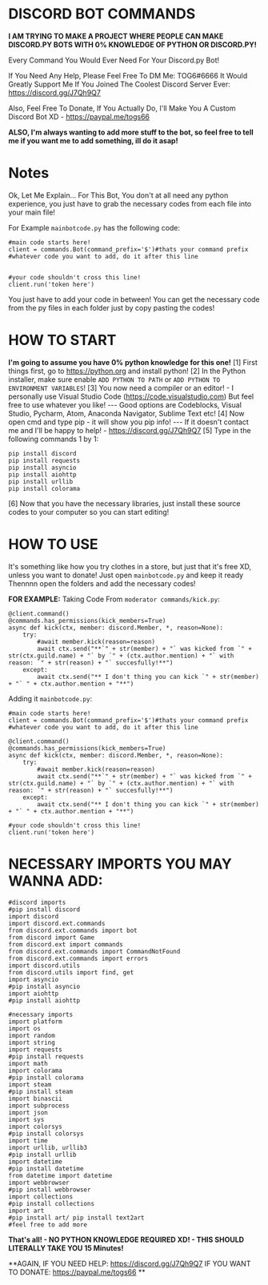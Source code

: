# DISCORD BOT COMMANDS
**I AM TRYING TO MAKE A PROJECT WHERE PEOPLE CAN MAKE DISCORD.PY BOTS WITH 0% KNOWLEDGE OF PYTHON OR DISCORD.PY!**

Every Command You Would Ever Need For Your Discord.py Bot!

If You Need Any Help, Please Feel Free To DM Me: TOG6#6666
It Would Greatly Support Me If You Joined The Coolest Discord Server Ever: https://discord.gg/J7Qh9Q7

Also, Feel Free To Donate, If You Actually Do, I'll Make You A Custom Discord Bot XD - https://paypal.me/togs66

**ALSO, I'm always wanting to add more stuff to the bot, so feel free to tell me if you want me to add something, ill do it asap!**

# Notes
Ok, Let Me Explain...
For This Bot, You don't at all need any python experience, you just have to grab the necessary codes from each file into your main file!

For Example `mainbotcode.py` has the following code:
```
#main code starts here!
client = commands.Bot(command_prefix='$')#thats your command prefix
#whatever code you want to add, do it after this line


#your code shouldn't cross this line!
client.run('token here')
```
You just have to add your code in between!
You can get the necessary code from the py files in each folder just by copy pasting the codes!

# HOW TO START
**I'm going to assume you have 0% python knowledge for this one!**
[1] First things first, go to https://python.org and install python!
[2] In the Python installer, make sure enable `ADD PYTHON TO PATH` or `ADD PYTHON TO ENVIRONMENT VARIABLES`!
[3] You now need a compiler or an editor! - I personally use Visual Studio Code (https://code.visualstudio.com) But feel free to use whatever you like!
--- Good options are Codeblocks, Visual Studio, Pycharm, Atom, Anaconda Navigator, Sublime Text etc!
[4] Now open cmd and type pip - it will show you pip info!
--- If it doesn't contact me and I'll be happy to help! - https://discord.gg/J7Qh9Q7
[5] Type in the following commands 1 by 1:
```
pip install discord
pip install requests
pip install asyncio
pip install aiohttp
pip install urllib
pip install colorama
```
[6] Now that you have the necessary libraries, just install these source codes to your computer so you can start editing!

# HOW TO USE
It's something like how you try clothes in a store, but just that it's free XD, unless you want to donate!
Just open `mainbotcode.py` and keep it ready
Thennnn open the folders and add the necessary codes!

**FOR EXAMPLE:**
Taking Code From `moderator commands/kick.py`:
```
@client.command()
@commands.has_permissions(kick_members=True)
async def kick(ctx, member: discord.Member, *, reason=None):
    try:
        #await member.kick(reason=reason)
        await ctx.send("**`" + str(member) + "` was kicked from `" + str(ctx.guild.name) + "` by `" + (ctx.author.mention) + "` with reason: `" + str(reason) + "` succesfully!**")
    except:
        await ctx.send("** I don't thing you can kick `" + str(member) + "` " + ctx.author.mention + "**")
```
Adding it `mainbotcode.py`:
```
#main code starts here!
client = commands.Bot(command_prefix='$')#thats your command prefix
#whatever code you want to add, do it after this line

@client.command()
@commands.has_permissions(kick_members=True)
async def kick(ctx, member: discord.Member, *, reason=None):
    try:
        #await member.kick(reason=reason)
        await ctx.send("**`" + str(member) + "` was kicked from `" + str(ctx.guild.name) + "` by `" + (ctx.author.mention) + "` with reason: `" + str(reason) + "` succesfully!**")
    except:
        await ctx.send("** I don't thing you can kick `" + str(member) + "` " + ctx.author.mention + "**")

#your code shouldn't cross this line!
client.run('token here')
```
# NECESSARY IMPORTS YOU MAY WANNA ADD:
```
#discord imports                                                                          #pip install discord
import discord
import discord.ext.commands
from discord.ext.commands import bot
from discord import Game
from discord.ext import commands
from discord.ext.commands import CommandNotFound
from discord.ext.commands import errors
import discord.utils
from discord.utils import find, get
import asyncio                                                                            #pip install asyncio
import aiohttp                                                                            #pip install aiohttp

#necessary imports
import platform
import os
import random
import string
import requests                                                                           #pip install requests
import math
import colorama                                                                           #pip install colorama
import steam                                                                              #pip install steam
import binascii
import subprocess
import json
import sys
import colorsys                                                                           #pip install colorsys
import time
import urllib, urllib3                                                                    #pip install urllib
import datetime                                                                           #pip install datetime
from datetime import datetime
import webbrowser                                                                         #pip install webbrowser
import collections                                                                        #pip install collections
import art                                                                                #pip install art/ pip install text2art
#feel free to add more
```

**That's all! - NO PYTHON KNOWLEDGE REQUIRED XD! - THIS SHOULD LITERALLY TAKE YOU 15 Minutes!**

**AGAIN, IF YOU NEED HELP: https://discord.gg/J7Qh9Q7
IF YOU WANT TO DONATE: https://paypal.me/togs66 **
